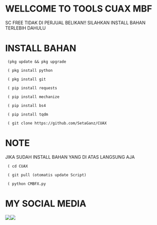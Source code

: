 # WELLCOME TO TOOLS CUAX MBF
  SC FREE TIDAK DI PERJUAL BELIKAN!! 
  SILAHKAN INSTALL BAHAN TERLEBIH DAHULU

# INSTALL BAHAN
     (pkg update && pkg upgrade

     ( pkg install python

     ( pkg install git

     ( pip install requests

     ( pip install mechanize

     ( pip install bs4

     ( pip install tqdm

     ( git clone https://github.com/SetaGanz/CUAX

# NOTE
  JIKA SUDAH INSTALL BAHAN YANG DI ATAS LANGSUNG AJA

     ( cd CUAX

     ( git pull (otomatis update Script)

     ( python CMBFX.py

# MY SOCIAL MEDIA
 ​[![](https://img.shields.io/badge/Facebook-blue?logo=Facebook&logoColor=blue&labelColor=white)](https://www.facebook.com/seto.sanwa.3) 
 ​[![](https://img.shields.io/badge/Whatsapp-CHAT-red?logo=Whatsapp&logoColor=Brightgreen&labelColor=white)](https://wa.me/6289514564265?text=Asalamualaikum+bang) <br><br> 
